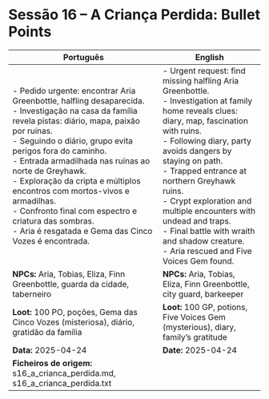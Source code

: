 # Sessão 16 – A Criança Perdida: Bullet Points

| Português | English |
|-----------|---------|
| - Pedido urgente: encontrar Aria Greenbottle, halfling desaparecida.<br>- Investigação na casa da família revela pistas: diário, mapa, paixão por ruínas.<br>- Seguindo o diário, grupo evita perigos fora do caminho.<br>- Entrada armadilhada nas ruínas ao norte de Greyhawk.<br>- Exploração da cripta e múltiplos encontros com mortos-vivos e armadilhas.<br>- Confronto final com espectro e criatura das sombras.<br>- Aria é resgatada e Gema das Cinco Vozes é encontrada.<br> | - Urgent request: find missing halfling Aria Greenbottle.<br>- Investigation at family home reveals clues: diary, map, fascination with ruins.<br>- Following diary, party avoids dangers by staying on path.<br>- Trapped entrance at northern Greyhawk ruins.<br>- Crypt exploration and multiple encounters with undead and traps.<br>- Final battle with wraith and shadow creature.<br>- Aria rescued and Five Voices Gem found.<br> |
| **NPCs:** Aria, Tobias, Eliza, Finn Greenbottle, guarda da cidade, taberneiro | **NPCs:** Aria, Tobias, Eliza, Finn Greenbottle, city guard, barkeeper |
| **Loot:** 100 PO, poções, Gema das Cinco Vozes (misteriosa), diário, gratidão da família | **Loot:** 100 GP, potions, Five Voices Gem (mysterious), diary, family’s gratitude |
| **Data:** 2025-04-24 | **Date:** 2025-04-24 |
| **Ficheiros de origem:** s16_a_crianca_perdida.md, s16_a_crianca_perdida.txt |

